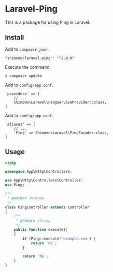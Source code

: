 # Laravel-Ping
This is a package for using Ping in Laravel.

## Install
Add to ```composer.json```.
```
"shimomo/laravel-ping": "^2.0.0"
```

Execute the command.
```
$ composer update
```

Add to ```config/app.conf```.
```
'providers' => [
    // ...
    Shimomo\Laravel\PingServiceProvider::class,
]
```

Add to ```config/app.conf```.
```
'aliases' => [
    // ...
    'Ping' => Shimomo\Laravel\PingFacade::class,
]
```

## Usage
```php
<?php

namespace App\Http\Controllers;

use App\Http\Controllers\Controller;
use Ping;

/**
 * @author shimomo
 */
class PingController extends Controller
{
    /**
     * @return string
     */
    public function execute()
    {
        if (Ping::execute('example.com') {
            return 'OK';
        }

        return 'NG';
    }
}
```
